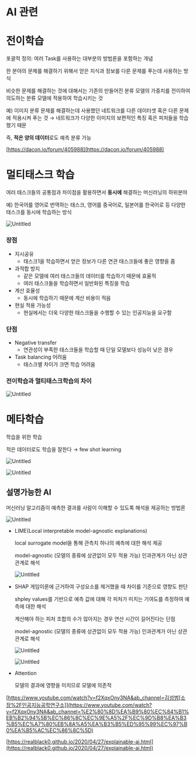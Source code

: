 # AI 관련

# 전이학습

포괄적 정의: 여러 Task를 사용하는 대부분의 방법론을 포함하는 개념

한 분야의 문제를 해결하기 위해서 얻은 지식과 정보를 다른 문제를 푸는데 사용하는 방식

비슷한 문제를 해결하는 것에 대해서는 기존의 만들어진 분류 모델의 가중치를 전이하여 의도하는 분류 모델에 적용하여 학습시키는 것

예) 이미지 분류 문제를 해결하는데 사용했던 네트워크를 다른 데이터셋 혹은 다른 문제에 적용시켜 푸는 것 → 네트워크가 다양한 이미지의 보편적인 특징 혹은 피처들을 학습했기 때문

즉, **적은 양의 데이터**로도 예측 분류 가능

[https://dacon.io/forum/405988](https://dacon.io/forum/405988)

# 멀티태스크 학습

여러 태스크들의 공통점과 차이점을 활용하면서 **동시에** 해결하는 머신러닝의 하위분야

예) 한국어를 영어로 번역하는 태스크, 영어를 중국어로, 일본어를 한국어로 등 다양한 태스크를 동시에 학습하는 방식

![Untitled](AI%20%E1%84%80%E1%85%AA%E1%86%AB%E1%84%85%E1%85%A7%E1%86%AB%20185cf74319d04e4dbf63d3bf8cd6a57e/Untitled.png)

### 장점

- 지시공유
    - 태스크1을 학습하면서 얻은 정보가 다른 연관 태스크들에 좋은 영향을 줌
- 과적합 방지
    - 같은 모델에 여러 태스크들의 데이터를 학습하기 때문에 효율적
    - 여러 태스크들을 학습하면서 일반화된 특징을 학습
- 계산 효율성
    - 동시에 학습하기 때문에 계산 비용이 적음
- 현실 적용 가능성
    - 현실에서는 더욱 다양한 태스크들을 수행할 수 있는 인공지능을 요구함

### 단점

- Negative transfer
    - 연관성이 부족한 태스크들을 학습할 때 단일 모델보다 성능이 낮은 경우
- Task balancing 어려움
    - 태스크별 차이가 크면 학습 어려움

### 전이학습과 멀티태스크학습의 차이

![Untitled](AI%20%E1%84%80%E1%85%AA%E1%86%AB%E1%84%85%E1%85%A7%E1%86%AB%20185cf74319d04e4dbf63d3bf8cd6a57e/Untitled%201.png)

# 메타학습

학습을 위한 학습

적은 데이터로도 학습을 잘한다 → few shot learning

![Untitled](AI%20%E1%84%80%E1%85%AA%E1%86%AB%E1%84%85%E1%85%A7%E1%86%AB%20185cf74319d04e4dbf63d3bf8cd6a57e/Untitled%202.png)

![Untitled](AI%20%E1%84%80%E1%85%AA%E1%86%AB%E1%84%85%E1%85%A7%E1%86%AB%20185cf74319d04e4dbf63d3bf8cd6a57e/Untitled%203.png)

## 설명가능한 AI

머신러닝 알고리즘이 예측한 결과를 사람이 이해할 수 있도록 해석을 제공하는 방법론

![Untitled](AI%20%E1%84%80%E1%85%AA%E1%86%AB%E1%84%85%E1%85%A7%E1%86%AB%20185cf74319d04e4dbf63d3bf8cd6a57e/Untitled%204.png)

- LIME(Local interpretable model-agnostic explanations)
    
    local surrogate model을 통해 관측치 하나의 예측에 대한 해석 제공
    
    model-agnostic (모델의 종류에 상관없이 모두 적용 가능)
    인과관계가 아닌 상관관계로 해석
    
    ![Untitled](AI%20%E1%84%80%E1%85%AA%E1%86%AB%E1%84%85%E1%85%A7%E1%86%AB%20185cf74319d04e4dbf63d3bf8cd6a57e/Untitled%205.png)
    
- SHAP
게임이론에 근거하여 구성요소를 제거했을 때 차이를 기준으로 영향도 판단
    
    shpley values를 기반으로 예측 값에 대해 각 피처가 미치는 기여도를 측정하여 예측에 대한 해석
    
    계산해야 하는 피처 조합의 수가 많아지는 경우 연산 시간이 길어진다는 단점
    
    model-agnostic (모델의 종류에 상관없이 모두 적용 가능)
    인과관계가 아닌 상관관계로 해석
    
    ![Untitled](AI%20%E1%84%80%E1%85%AA%E1%86%AB%E1%84%85%E1%85%A7%E1%86%AB%20185cf74319d04e4dbf63d3bf8cd6a57e/Untitled%206.png)
    
    ![Untitled](AI%20%E1%84%80%E1%85%AA%E1%86%AB%E1%84%85%E1%85%A7%E1%86%AB%20185cf74319d04e4dbf63d3bf8cd6a57e/Untitled%207.png)
    
- Attention
    
    모델의 결과에 영향을 미치므로 모델에 의존적
    

[https://www.youtube.com/watch?v=f2XqxOny3NA&ab_channel=‍김성범[소장%2F인공지능공학연구소]](https://www.youtube.com/watch?v=f2XqxOny3NA&ab_channel=%E2%80%8D%EA%B9%80%EC%84%B1%EB%B2%94%5B%EC%86%8C%EC%9E%A5%2F%EC%9D%B8%EA%B3%B5%EC%A7%80%EB%8A%A5%EA%B3%B5%ED%95%99%EC%97%B0%EA%B5%AC%EC%86%8C%5D)

[https://realblack0.github.io/2020/04/27/explainable-ai.html](https://realblack0.github.io/2020/04/27/explainable-ai.html)